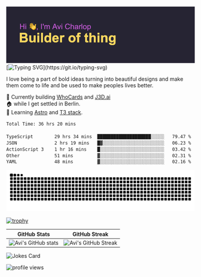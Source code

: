 ![banner](assets/banner.png)
[![Typing SVG](https://readme-typing-svg.herokuapp.com?font=Share+Tech+Mono&size=22&pause=1000&color=F9D75F&width=435&lines=I+turn+ideas+into+digital+solutions%2C;One+line+of+code+at+a+time.)](https://git.io/typing-svg)

I love being a part of bold ideas turning into beautiful designs and make them come to life and be used to make peoples lives better.

:hammer: Currently building [WhoCards](https://whocards.cc) and [J3D.ai](https://j3d.ai)<br />
:house: while I get settled in Berlin.<br />
:book: Learning [Astro](https://astro.build) and [T3 stack](https://create.t3.gg/).

<!--START_SECTION:waka-->

```txt
Total Time: 36 hrs 20 mins

TypeScript        29 hrs 34 mins  ████████████████████░░░░░   79.47 %
JSON              2 hrs 19 mins   █▓░░░░░░░░░░░░░░░░░░░░░░░   06.23 %
ActionScript 3    1 hr 16 mins    █░░░░░░░░░░░░░░░░░░░░░░░░   03.42 %
Other             51 mins         ▓░░░░░░░░░░░░░░░░░░░░░░░░   02.31 %
YAML              48 mins         ▓░░░░░░░░░░░░░░░░░░░░░░░░   02.16 %
```

<!--END_SECTION:waka-->

<!--START_SECTION:readme-info-->
<!--END_SECTION:readme-info-->

<picture>
  <source media="(prefers-color-scheme: dark)" srcset="https://raw.githubusercontent.com/acharlop/acharlop/output/github-contribution-grid-snake-dark.svg">
  <source media="(prefers-color-scheme: light)" srcset="https://raw.githubusercontent.com/acharlop/acharlop/output/github-contribution-grid-snake.svg">
  <img alt="github contribution grid snake animation" src="https://raw.githubusercontent.com/acharlop/acharlop/output/github-contribution-grid-snake.svg">
</picture>

<br />

[![trophy](https://github-profile-trophy.vercel.app/?username=acharlop&theme=matrix&row=2&column=3)](https://github.com/acharlop/github-profile-trophy)

| GitHub Stats  | GitHub Streak           |
| ------- | ---------------- |
| ![Avi's GitHub stats](https://github-readme-stats.vercel.app/api?username=acharlop&count_private=true&show_icons=true&theme=tokyonight)    | ![Avi's GitHub Streak](https://github-readme-streak-stats.herokuapp.com/?user=acharlop&theme=vue-dark) |

![Jokes Card](https://readme-jokes.vercel.app/api?theme=vue-dark)

![profile views](https://komarev.com/ghpvc/?username=acharlop&style=flat-square)

